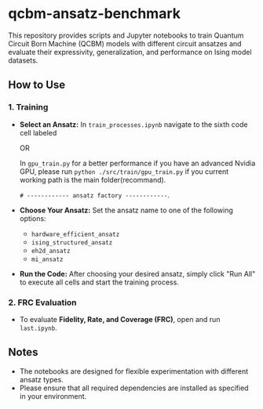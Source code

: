 # qcbm-ansatz-benchmark

This repository provides scripts and Jupyter notebooks to train Quantum Circuit Born Machine (QCBM) models with different circuit ansatzes and evaluate their expressivity, generalization, and performance on Ising model datasets.

## How to Use

### 1. Training

* **Select an Ansatz:**
  In `train_processes.ipynb` navigate to the sixth code cell labeled

  OR

  In `gpu_train.py` for a better performance if you have an advanced Nvidia GPU, please run `python ./src/train/gpu_train.py` if you current working path is the main folder(recommand).
  
  `# ------------ ansatz factory ------------`.

* **Choose Your Ansatz:**
  Set the ansatz name to one of the following options:

  * `hardware_efficient_ansatz`
  * `ising_structured_ansatz`
  * `eh2d_ansatz`
  * `mi_ansatz`

* **Run the Code:**
  After choosing your desired ansatz, simply click "Run All" to execute all cells and start the training process.

### 2. FRC Evaluation

* To evaluate **Fidelity, Rate, and Coverage (FRC)**, open and run `last.ipynb`.

## Notes

* The notebooks are designed for flexible experimentation with different ansatz types.
* Please ensure that all required dependencies are installed as specified in your environment.
